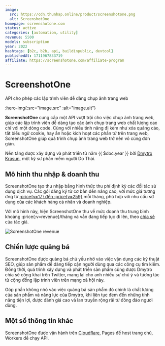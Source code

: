 ```yaml
---
image:
  src: https://cdn.thunhap.online/product/screenshotone.png
  alt: ScreenshotOne
homepage: screenshotone.com
status: active
categories: [automation, utility]
revenue: 5500
models: subscription
year: 2022
hashtags: [b2c, b2b, api, buildinpublic, devtool]
publishedAt: 1711967833719
affiliate: https://screenshotone.com/affiliate-program
---
```


# ScreenshotOne

API cho phép các lập trình viên dễ dàng chụp ảnh trang web

:hero-img{:src="image.src" :alt="image.alt"}

__ScreenshotOne__ cung cấp một API vượt trội cho việc chụp ảnh trang web, giúp các lập trình viên dễ dàng tạo các ảnh chụp trang web chất lượng cao chỉ với một dòng code. Cùng với nhiều tính năng đi kèm như xóa quảng cáo, tắt biểu ngữ cookie, hay ẩn hoặc kích hoạt các phần tử trên trang web, ScreenshotOne giúp quá trình chụp ảnh trang web trở nên vô cùng đơn giản.

Nền tảng được xây dựng và phát triển từ năm {{ $doc.year }} bởi [Dmytro Krasun](https://twitter.com/DmytroKrasun), một kỹ sư phần mềm người Do Thái.

## Mô hình thu nhập & doanh thu

ScreenshotOne tạo thu nhập bằng hình thức thu phí định kỳ các đối tác sử dụng dịch vụ. Các gói đăng ký từ cơ bản đến nâng cao, với mức giá tương ứng từ [:price{v=17} đến :price{v=259}](https://screenshotone.com/pricing/) mỗi tháng, phù hợp với nhu cầu sử dụng của các khách hàng cá nhân và doanh nghiệp.

Với mô hình này, hiện ScreenshotOne thu về mức doanh thu trung bình khoảng :price{:v=revenue}/tháng và vẫn đang tiếp tục đi lên, theo [chia sẻ](https://twitter.com/DmytroKrasun/status/1774740370204635429) của tác giả.

![ScreenshotOne revenue](https://pbs.twimg.com/media/GKEkzTaWwAAv-o4?format=jpg&name=large)

## Chiến lược quảng bá

ScreenshotOne được quảng bá chủ yếu nhờ vào việc vận dụng các kỹ thuật SEO, giúp sản phẩm dễ dàng tiếp cận người dùng qua các công cụ tìm kiếm. Đồng thời, quá trình xây dựng và phát triển sản phẩm cũng được Dmytro chia sẻ công khai trên Twitter, mang lại cho anh nhiều sự chú ý và tương tác từ cộng đồng lập trình viên trên mạng xã hội này.

Góp phần không nhỏ vào việc quảng bá sản phẩm đó chính là chất lượng của sản phẩm và năng lực của Dmytro, khi liên tục đem đến những tính năng tiện lợi, được đánh giá cao và lan truyền rộng rãi từ đông đảo người dùng.

## Một số thông tin khác

ScreenshotOne được vận hành trên [Cloudflare](https://twitter.com/CloudflareDev/status/1773070034291597491), Pages để host trang chủ, Workers để chạy API.
